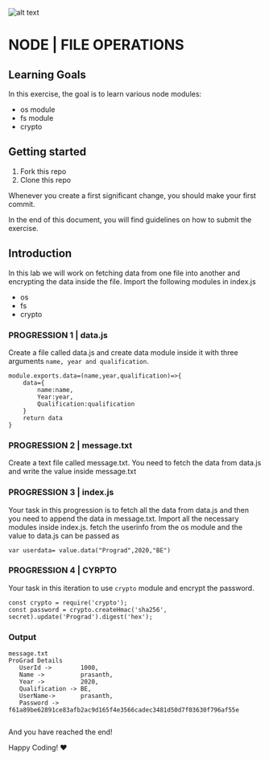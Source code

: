 ![alt text](https://github.com/prasanth132910/image/blob/main/logo.png)

# NODE | FILE OPERATIONS

## Learning Goals

In this exercise, the goal is to learn various node modules:

- os module
- fs module
- crypto

## Getting started

1. Fork this repo
2. Clone this repo

Whenever you create a first significant change, you should make your first commit.

In the end of this document, you will find guidelines on how to submit the exercise.

## Introduction
In this lab we will work on fetching data from one file into another and encrypting the data inside the file.
Import the following modules in index.js
- os
- fs
- crypto
### PROGRESSION 1 | data.js
Create a file called data.js and create data module inside it with three arguments `name, year and qualification`. 
```
module.exports.data=(name,year,qualification)=>{
    data={
        name:name,
        Year:year,
        Qualification:qualification
    }
    return data
}
```

### PROGRESSION 2 | message.txt
Create a text file called message.txt. You need to fetch the data from data.js and write the value inside message.txt

### PROGRESSION 3 | index.js
Your task in this progression is to fetch all the data from data.js and then you need to append the data in message.txt. Import all the necessary modules inside index.js.
fetch the userinfo from the os module and the value to data.js can be passed as
```
var userdata= value.data("Prograd",2020,"BE")
```

### PROGRESSION 4 | CYRPTO
Your task in this iteration to use `crypto` module and encrypt the password.
```
const crypto = require('crypto');
const password = crypto.createHmac('sha256', secret).update('Prograd').digest('hex');

```

### Output
```
message.txt
ProGrad Details
   UserId ->        1000,
   Name ->          prasanth,
   Year ->          2020,
   Qualification -> BE,
   UserName->       prasanth,
   Password ->      f61a89be62891ce83afb2ac9d165f4e3566cadec3481d50d7f03630f796af55e
   
```

And you have reached the end!

Happy Coding! :heart:

